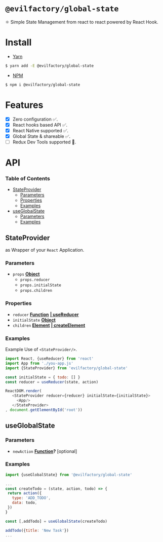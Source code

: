 # `@evilfactory/global-state`

⚛️ Simple State Management from react to react powered by React Hook.

# Install

- [Yarn](https://yarnpkg.com/en/)

```bash
$ yarn add -E @evilfactory/global-state
```

- [NPM](https://www.npmjs.com/)

```bash
$ npm i @evilfactory/global-state 
```

<!-- @TODO # Usage -->

<!-- Please Do not add something after # API -->
# Features
- [x] Zero configuration ✅.
- [x] React hooks based API ✅.
- [x] React Native supported ✅.
- [x] Global State & shareable ✅.
- [ ] Redux Dev Tools supported 🙏.

# API

<!-- Generated by documentation.js. Update this documentation by updating the source code. -->

### Table of Contents

- [StateProvider](#stateprovider)
    -   [Parameters](#parameters)
    -   [Properties](#properties)
    -   [Examples](#examples)
- [useGlobalState](#useglobalstate)
    -   [Parameters](#parameters-1)
    -   [Examples](#examples-1)

## StateProvider

**<StateProvider/>** as Wrapper of your `React` Application.

### Parameters

- `props` **[Object](https://developer.mozilla.org/docs/Web/JavaScript/Reference/Global_Objects/Object)** 
    -   `props.reducer`  
    -   `props.initialState`  
    -   `props.children`  

### Properties

- `reducer` **[Function](https://developer.mozilla.org/docs/Web/JavaScript/Reference/Statements/function)** **[| useReducer](https://reactjs.org/docs/hooks-reference.html#usereducer)**
- `initialState` **[Object](https://developer.mozilla.org/docs/Web/JavaScript/Reference/Global_Objects/Object)** 
- `children` **[Element](https://developer.mozilla.org/docs/Web/API/Element)** **[| createElement](https://reactjs.org/docs/react-api.html#createelement)**

### Examples

Example Use of `<StateProvider/>`.


```javascript
import React, {useReducer} from 'react'
import App from './you-app.js'
import {StateProvider} from 'evilfactory/global-state'

const initialState = { todo: [] } 
const reducer = useReducer(state, action)

ReactDOM.render(
   <StateProvider reducer={reducer} initialState={initialState}>
     <App/>
   </StateProvider>
, document.getElementById('root'))
```

## useGlobalState

### Parameters

- `newAction` **[Function](https://developer.mozilla.org/docs/Web/JavaScript/Reference/Statements/function)?** [optional]

### Examples

```javascript
import {useGlobalState} from '@evilfactory/global-state'

...
const createTodo = (state, action, todo) => {
 return action({
   type: 'ADD_TODO',
   data: todo,
 })
} 

const [,addTodo] = useGlobalState(createTodo)

addTodo({title: 'New Task'})
...
```

